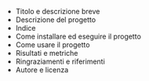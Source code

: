 - Titolo e descrizione breve
- Descrizione del progetto
- Indice
- Come installare ed eseguire il progetto
- Come usare il progetto
- Risultati e metriche
- Ringraziamenti e riferimenti
- Autore e licenza

